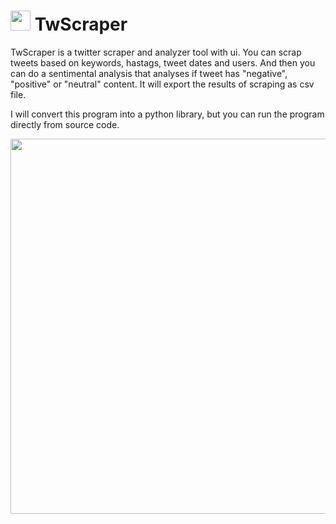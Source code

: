 # <img src="https://user-images.githubusercontent.com/44098870/152037919-e462883d-eb8a-470a-8870-5c3f95d9e590.png" width="32"> TwScraper
TwScraper is a twitter scraper and analyzer tool with ui. You can scrap tweets based on keywords, hastags, tweet dates and users. And then you can do a sentimental analysis that analyses if tweet has "negative", "positive" or "neutral" content. It will export the results of scraping as csv file.

I will convert this program into a python library, but you can run the program directly from source code.
<p align="center">
<img src="https://user-images.githubusercontent.com/44098870/152041513-e6334bbc-2f29-4b05-b408-afc1567c84ef.png" width="600">
</p>
